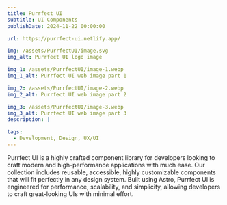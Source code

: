 ```yaml
---
title: Purrfect UI
subtitle: UI Components
publishDate: 2024-11-22 00:00:00

url: https://purrfect-ui.netlify.app/

img: /assets/PurrfectUI/image.svg
img_alt: Purrfect UI logo image

img_1: /assets/PurrfectUI/image-1.webp
img_1_alt: Purrfect UI web image part 1

img_2: /assets/PurrfectUI/image-2.webp
img_2_alt: Purrfect UI web image part 2

img_3: /assets/PurrfectUI/image-3.webp
img_3_alt: Purrfect UI web image part 3
description: |

tags:
  - Development, Design, UX/UI
---
```


Purrfect UI is a highly crafted component library for developers looking to craft modern and high-performance applications with much ease. Our collection includes reusable, accessible, highly customizable components that will fit perfectly in any design system. Built using Astro, Purrfect UI is engineered for performance, scalability, and simplicity, allowing developers to craft great-looking UIs with minimal effort.